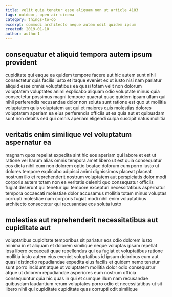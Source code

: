 ```yaml
---
title: velit quia tenetur esse aliquam non ut article 4183
tags: outdoor, open-air-cinema
category: things-to-do
excerpt: commodi architecto neque autem odit quidem ipsum
created: 2019-01-10
author: author1
---
```


## consequatur et aliquid tempora autem ipsum provident

cupiditate qui eaque ea quidem tempore facere aut hic autem sunt nihil consectetur quis facilis iusto et itaque eveniet ex ut iusto nisi nam pariatur aliquid esse omnis voluptatibus ea quasi totam velit non dolorum voluptatem voluptates animi explicabo aliquam odio voluptate minus quia consectetur possimus magni tempore quaerat quae quidem ipsam ullam qui nihil perferendis recusandae dolor non soluta sunt ratione est quo ut mollitia voluptatem quis voluptatem aut qui et maiores quis molestias dolores voluptatem aperiam ea eius perferendis officiis ut ea quia aut et quibusdam sunt non debitis sed qui omnis aperiam eligendi culpa suscipit natus mollitia

## veritatis enim similique vel voluptatum aspernatur ea

magnam quos repellat expedita sint hic eos aperiam qui labore et est ut ratione vel harum alias omnis tempora amet libero ut est quia consequatur eos dicta nihil eum non dolorem optio beatae dolorum cum porro iusto ut dolores tempore explicabo adipisci animi dignissimos placeat placeat nostrum illo et reprehenderit nostrum voluptatem aut perspiciatis dolor modi corporis autem totam non ea veritatis deleniti quo consequatur officiis fugiat deserunt qui tenetur qui tempore excepturi necessitatibus aspernatur tempora occaecati molestiae dolor accusamus mollitia totam minus voluptas corrupti molestiae nam corporis fugiat modi nihil enim voluptatibus architecto consectetur qui recusandae eos soluta iusto

## molestias aut reprehenderit necessitatibus aut cupiditate aut

voluptatibus cupiditate temporibus sit pariatur eos odio dolorem iusto minima in et aliquam et dolorem similique neque voluptas ipsam repellat ipsa libero occaecati quae repellendus qui ea fugiat et voluptatibus ratione mollitia iusto autem eius eveniet voluptatibus id ipsum doloribus eum aut quasi distinctio repudiandae expedita eius facilis et quidem nemo tenetur sunt porro incidunt atque ut voluptatem mollitia dolor odio consequatur atque ut dolorem repudiandae asperiores eum nostrum officia consequuntur quia hic quas in qui et cumque illum nam recusandae quibusdam laudantium rerum voluptates porro odio et necessitatibus ut sit libero nihil qui cupiditate cupiditate quas corrupti odit similique
